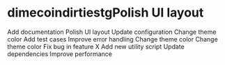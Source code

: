 # dimecoindirtiestgPolish UI layout
Add documentation
Polish UI layout
Update configuration
Change theme color
Add test cases
Improve error handling
Change theme color
Change theme color
Fix bug in feature X
Add new utility script
Update dependencies
Improve performance
